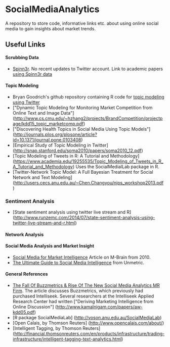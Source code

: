 # SocialMediaAnalytics


A repository to store code, informative links etc. about using online social media to gain insights about market trends.

## Useful Links
#### Scrubbing Data
* [Spinn3r](http://spinn3r.com/).  No recent updates to Twitter account. Link to academic papers [using Spinn3r data](https://scholar.google.com/scholar?q=spinn3r/)
 
#### Topic Modeling
* Bryan Goodrich's github repository containing R code for [topic modeling using Twitter](https://gist.github.com/bryangoodrich/7b5ef683ce8db592669e/)
* ["Dynamic Topic Modeling for Monitoring Market Competition from Online Text and Image Data"] (http://www.cs.cmu.edu/~hzhang2/projects/BrandCompetition/projectpage/kdd15_topic_marketcomp.pdf)
* ["Discovering Health Topics in Social Media Using Topic Models"] (http://journals.plos.org/plosone/article?id=10.1371/journal.pone.0103408)
* [Empirical Study of Topic Modeling in Twitter] (http://snap.stanford.edu/soma2010/papers/soma2010_12.pdf)
* [Topic Modeling of Tweets in R: A Tutorial and Methodology] (https://www.academia.edu/19255535/Topic_Modeling_of_Tweets_in_R_A_Tutorial_and_Methodology)  Uses the SocialMedialLab package in R.
* [Twitter-Network Topic Model: A Full Bayesian Treatment for Social Network and Text Modeling] (http://users.cecs.anu.edu.au/~Chen.Changyou/nips_workshop2013.pdf)

### Sentiment Analysis
* [State sentiment analysis using twitter live stream and R] (http://www.runzemc.com/2014/07/state-sentiment-analysis-using-twitter-live-stream-and-r.html)


#### Network Analysis

#### Social Media Analysis and Market Insight
* [Social Media for Market Intelligence](https://www.m-brain.com/home/market-intelligence/social-media-for-market-intelligence/) Article on M-Brain from 2010.
* [The Ultimate Guide to Social Media Intelligence](https://unmetric.com/social-media-intelligence/) from Unmetric.

#### General References
* [The Fall Of Buzzmetrics & Rise Of The New Social Media Analytics MR Firm](http://www.greenbookblog.org/2013/04/22/the-fall-of-buzzmetrics-rise-of-the-new-social-media-analytics-mr-firms/).  The article discusses Buzzmetrics, which previously had purchased Intelliseek.  Several researchers at the Intelliseek Applied Research Center had written ["Deriving Marketing Intelligence from Online Discussion"] (http://www.kamalnigam.com/papers/aw-kdd05.pdf)
* [R package SocialMediaLab] (http://voson.anu.edu.au/SocialMediaLab)
* [Open Calais, by Thomson Reuters] (http://www.opencalais.com/about/)
* [Intelligent Tagging, by Thomson Reuters] (http://financial.thomsonreuters.com/en/products/infrastructure/trading-infrastructure/intelligent-tagging-text-analytics.html)
